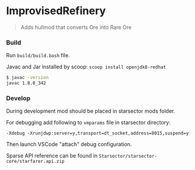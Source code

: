 # ImprovisedRefinery
> Adds hullmod that converts Ore into Rare Ore

### Build
Run `build/build.bash` file.

Javac and Jar installed by scoop:
`scoop install openjdk8-redhat`

```bash
$ javac -version
javac 1.8.0_342
```

### Develop
During development mod should be placed in starsector mods folder.

For debugging add following to `vmparams` file in starsector directory:

```
-Xdebug -Xrunjdwp:server=y,transport=dt_socket,address=8015,suspend=y
```

Then launch VSCode "attach" debug configuration.

Sparse API reference can be found in `Starsector/starsector-core/starfarer.api.zip`
